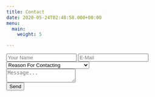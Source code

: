 ```yaml
---
title: Contact
date: 2020-05-24T02:48:58.000+00:00
menu:
  main:
    weight: 5

---
```

<link rel="stylesheet" href="https://themes.gohugo.io//theme/LoveIt/lib/valine/valine.min.css">
<link rel="stylesheet" href="https://codyjames.dev/uploads/CSS.css">

<div id="valine" class="comment v" data-class="v">
<div class="vpanel">
<div class="vwrap">


<form name="contact" method="POST" data-netlify="true">
	<div class="vheader item3">
    <input class="vinput" type="text" name="name" placeholder="Your Name" required />  
    <input class="vinput" type="email" name="email" placeholder="E-Mail" required />
    <select class="vinput vselect" name="reason[]" required>
      <option value="" disabled selected>Reason For Contacting</option>
      <option value="Computer_Repair">Computer Repair</option>
      <option value="Website_Dev">Website Development</option>
      <option value="Coding">Application Development</option>
      <option value="Tech_Consult">General Tech Consultation</option>
      <option value="Networking">Home Network Setup and Repair</option>
      <option value="Other">Other</option>
    </select>
    </div>
    
 <div class="vedit">
    <textarea class="veditor vinput" required name="message" placeholder="Message..."></textarea>
  </div>
  <div class="vrow">
  <div class="vcol vcol-30">
  </div>
  	<div class="vcol vcol-70 text-right">
  	<button class="vsubmit vbtn" type="submit">Send</button>
  	</div>
  	</div>
</form>
</div>
</div>
</div>